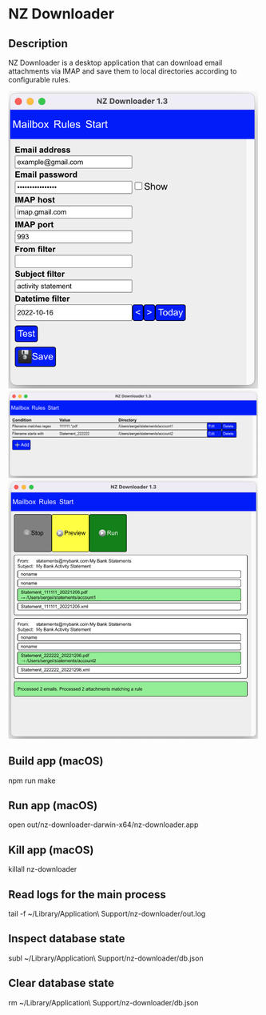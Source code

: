 # NZ Downloader

## Description

NZ Downloader is a desktop application that can download email attachments via IMAP and save them
to local directories according to configurable rules.

<img src = "docs/screenshot1.png" width = 500>
<img src = "docs/screenshot2.png" width = 500>
<img src = "docs/screenshot3.png" width = 500>

## Build app (macOS)

npm run make
## Run app (macOS)

open out/nz-downloader-darwin-x64/nz-downloader.app

## Kill app (macOS)

killall nz-downloader

## Read logs for the main process

tail -f ~/Library/Application\ Support/nz-downloader/out.log

## Inspect database state

subl ~/Library/Application\ Support/nz-downloader/db.json

## Clear database state

rm ~/Library/Application\ Support/nz-downloader/db.json
